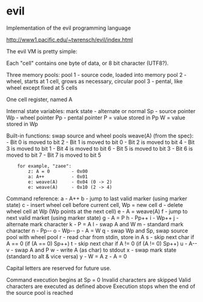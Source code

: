 # evil
Implementation of the evil programming language
	
http://www1.pacific.edu/~twrensch/evil/index.html
	
The evil VM is pretty simple:
	
Each "cell" contains one byte of data, or 8 bit character (UTF8?).
	
Three memory pools:
	pool 1 - source code, loaded into memory
	pool 2 - wheel, starts at 1 cell, grows as necessary, circular
	pool 3 - pental, like wheel except fixed at 5 cells
	
One cell register, named A

Internal state variables:
	mark state - alternate or normal
	Sp - source pointer
	Wp - wheel pointer
	Pp - pental pointer
	P = value stored in Pp
	W = value stored in Wp
	
Built-in functions:
	swap source and wheel pools
	weave(A) (from the spec):
		- Bit 0 is moved to bit 2
		- Bit 1 is moved to bit 0
		- Bit 2 is moved to bit 4
		- Bit 3 is moved to bit 1
		- Bit 4 is moved to bit 6
		- Bit 5 is moved to bit 3
		- Bit 6 is moved to bit 7
		- Bit 7 is moved to bit 5
			
		for example, "zaee":
			z: A = 0		- 0x00
			a: A++			- 0x01
			e: weave(A)		- 0x04 (0 -> 2)
			e: weave(A)		- 0x10 (2 -> 4)
	
Command reference:
	a - A++
	b - jump to last valid marker (using marker state)
	c - insert wheel cell before current cell, Wp = new cell
	d - delete wheel cell at Wp (Wp points at the next cell)
	e - A = weave(A)
	f - jump to next valid market (using marker state)
	g - A = P
	h - Pp++
	i - Wp++
	j - alternate mark character
	k - P = A
	l - swap A and W
	m - standard mark character
	n - Pp--
	o - Wp--
	p - A = W
	q - swap Wp and Sp, swap source pool with wheel pool
	r - read char from stdin, store in A
	s - skip next char if A == 0 (if (A == 0) Sp++)
	t - skip next char if A != 0 (if (A != 0) Sp++)
	u - A--
	v - swap A and P
	w - write A (as char) to stdout
	x - swap mark state (standard to alt & vice versa)
	y - W = A
	z - A = 0
	
Capital letters are reserved for future use.
	
Command execution begins at Sp = 0
Invalid characters are skipped
Valid characters are executed as defined above
Execution stops when the end of the source pool is reached

